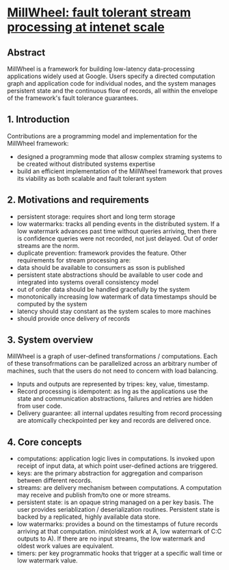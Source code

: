 # [MillWheel: fault tolerant stream processing at intenet scale](http://static.googleusercontent.com/media/research.google.com/sl//pubs/archive/41378.pdf)
## Abstract
MillWheel is a framework for building low-latency data-processing applications widely used at Google. Users specify a directed computation graph and application code for individual nodes, and the system manages persistent state and the continuous flow of records, all within the envelope of the framework's fault tolerance guarantees.

## 1. Introduction
Contributions are a programming model and implementation for the MillWheel framework:
- designed a programming mode that allosw complex straming systems to be created without distributed systems expertise
- build an efficient implementation of the MillWheel framework that proves its viability as both scalable and fault tolerant system

## 2. Motivations and requirements
- persistent storage: requires short and long term storage
- low watermarks: tracks all pending events in the distributed system. If a low watermark advances past time without queries arriving, then there is confidence queries were not recorded, not just delayed. Out of order streams are the norm.
- duplicate prevention: framework provides the feature. Other requirements for stream processing are:
 - data should be available to consumers as sson is published
 - persistent state abstractions should be available to user code and integrated into systems overall consistency model
 - out of order data should be handled gracefully by the system
 - monotonically increasing low watermark of data timestamps should be computed by the system
 - latency should stay constant as the system scales to more machines
 - should provide once delivery of records

## 3. System overview
MillWheel is a graph of user-defined transformations / computations. Each of these transofrmations can be parallelized across an arbitrary number of machines, such that the users do not need to concern with load balancing.
- Inputs and outputs are represented by tripes: key, value, timestamp.
- Record processing is idempotent: as lng as the applications use the state and communication abstractions, failures and retries are hidden from user code.
- Delivery guarantee: all internal updates resulting from record processing are atomically checkpointed per key and records are delivered once.

## 4. Core concepts
- computations: application logic lives in computations. Is invoked upon receipt of input data, at which point user-defined actions are triggered.
- keys: are the primary abstraction for aggregation and comparison between different records.
- streams: are delivery mechanism between computations. A computation may receive and publish from/to one or more streams.
- persistent state: is an opaque string managed on a per key basis. The user provides seriablization / deserialization routines. Persistent state is backed by a replicated, highly available data store.
- low watermarks: provides a bound on the timestamps of future records arriving at that computation. min(oldest work at A, low watermark of C:C outputs to A). If there are no input streams, the low watermark and oldest work values are equivalent.
- timers: per key programmatic hooks that trigger at a specific wall time or low watermark value.
